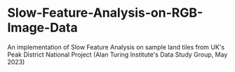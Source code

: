 # Slow-Feature-Analysis-on-RGB-Image-Data
An implementation of Slow Feature Analysis on sample land tiles from UK's Peak District National Project (Alan Turing Institute's Data Study Group, May 2023)
